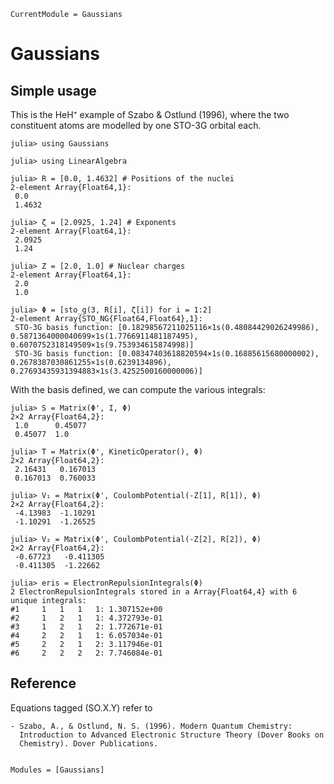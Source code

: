 ```@meta
CurrentModule = Gaussians
```

# Gaussians

## Simple usage

This is the HeH⁺ example of Szabo & Ostlund (1996), where the two
constituent atoms are modelled by one STO-3G orbital each.

```julia-repl
julia> using Gaussians

julia> using LinearAlgebra

julia> R = [0.0, 1.4632] # Positions of the nuclei
2-element Array{Float64,1}:
 0.0
 1.4632

julia> ζ = [2.0925, 1.24] # Exponents
2-element Array{Float64,1}:
 2.0925
 1.24

julia> Z = [2.0, 1.0] # Nuclear charges
2-element Array{Float64,1}:
 2.0
 1.0

julia> Φ = [sto_g(3, R[i], ζ[i]) for i = 1:2]
2-element Array{STO_NG{Float64,Float64},1}:
 STO-3G basis function: [0.18298567211025116×1s(0.48084429026249986), 0.5871364000040699×1s(1.7766911481187495), 0.6070752318149509×1s(9.753934615874998)]
 STO-3G basis function: [0.08347403618820594×1s(0.16885615680000002), 0.2678387030861255×1s(0.6239134896), 0.27693435931394883×1s(3.4252500160000006)]
```

With the basis defined, we can compute the various integrals:

```julia-repl
julia> S = Matrix(Φ', I, Φ)
2×2 Array{Float64,2}:
 1.0      0.45077
 0.45077  1.0

julia> T = Matrix(Φ', KineticOperator(), Φ)
2×2 Array{Float64,2}:
 2.16431   0.167013
 0.167013  0.760033

julia> V₁ = Matrix(Φ', CoulombPotential(-Z[1], R[1]), Φ)
2×2 Array{Float64,2}:
 -4.13983  -1.10291
 -1.10291  -1.26525

julia> V₂ = Matrix(Φ', CoulombPotential(-Z[2], R[2]), Φ)
2×2 Array{Float64,2}:
 -0.67723   -0.411305
 -0.411305  -1.22662

julia> eris = ElectronRepulsionIntegrals(Φ)
2 ElectronRepulsionIntegrals stored in a Array{Float64,4} with 6 unique integrals:
#1     1   1   1   1: 1.307152e+00
#2     1   2   1   1: 4.372793e-01
#3     1   2   1   2: 1.772671e-01
#4     2   2   1   1: 6.057034e-01
#5     2   2   1   2: 3.117946e-01
#6     2   2   2   2: 7.746084e-01
```

## Reference

Equations tagged (SO.X.Y) refer to

    - Szabo, A., & Ostlund, N. S. (1996). Modern Quantum Chemistry:
      Introduction to Advanced Electronic Structure Theory (Dover Books on
      Chemistry). Dover Publications.

```@index
```

```@autodocs
Modules = [Gaussians]
```
